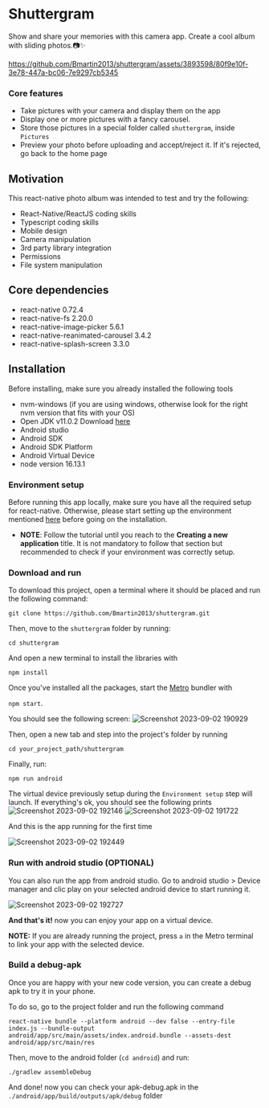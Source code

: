 # Shuttergram
Show and share your memories with this camera app. Create a cool album with sliding photos.📷✨


https://github.com/Bmartin2013/shuttergram/assets/3893598/80f9e10f-3e78-447a-bc06-7e9297cb5345



### Core features
- Take pictures with your camera and display them on the app
- Display one or more pictures with a fancy carousel.
- Store those pictures in a special folder called `shuttergram`, inside `Pictures`
- Preview your photo before uploading and accept/reject it. If it's rejected, go back to the home page

## Motivation
This react-native photo album was intended to test and try the following:

- React-Native/ReactJS coding skills
- Typescript coding skills
- Mobile design
- Camera manipulation
- 3rd party library integration
- Permissions
- File system manipulation

## Core dependencies 
- react-native 0.72.4
- react-native-fs 2.20.0
- react-native-image-picker 5.6.1
- react-native-reanimated-carousel 3.4.2
- react-native-splash-screen 3.3.0

## Installation
Before installing, make sure you already installed the following tools

- nvm-windows (if you are using windows, otherwise look for the right nvm version that fits with your OS)
- Open JDK v11.0.2 Download [here]([url](https://jdk.java.net/archive/)https://jdk.java.net/archive/)
- Android studio
- Android SDK
- Android SDK Platform
- Android Virtual Device
- node version 16.13.1

### Environment setup
Before running this app locally, make sure you have all the required setup for react-native. Otherwise, please start setting up the environment mentioned [here]([url](https://reactnative.dev/docs/environment-setup)https://reactnative.dev/docs/environment-setup) before going on the installation.

* **NOTE**: Follow the tutorial until you reach to the **Creating a new application** title. It is not mandatory to follow that section but recommended to check if your environment was correctly setup.

### Download and run 
To download this project, open a terminal where it should be placed and run the following  command: 

```git clone https://github.com/Bmartin2013/shuttergram.git```

Then, move to the `shuttergram` folder by running:

```cd shuttergram``` 

And open a new terminal to install the libraries with 

```npm install```

Once you've installed all the packages, start the [Metro](https://facebook.github.io/metro/) bundler with

```npm start```. 

You should see the following screen:
![Screenshot 2023-09-02 190929](https://github.com/Bmartin2013/shuttergram/assets/3893598/c4e87c7f-8770-41ce-bdb9-b091e6364100)

Then, open a new tab and step into the project's folder by running 

```cd your_project_path/shuttergram```

Finally, run:

```npm run android```

The virtual device previously setup during the `Environment setup` step will launch. If everything's ok, you should see the following prints
![Screenshot 2023-09-02 192146](https://github.com/Bmartin2013/shuttergram/assets/3893598/2dd291d9-02f8-4d17-9225-ed8c47c88250)
![Screenshot 2023-09-02 191722](https://github.com/Bmartin2013/shuttergram/assets/3893598/65d16356-526e-456f-87c1-dbecfdc306c7)

And this is the app running for the first time 

![Screenshot 2023-09-02 192449](https://github.com/Bmartin2013/shuttergram/assets/3893598/8a623372-7c77-4666-ac76-88a145e6e36c)

### Run with android studio (OPTIONAL)
You can also run the app from android studio. Go to android studio > Device manager and clic play on your selected android device to start running it.

![Screenshot 2023-09-02 192727](https://github.com/Bmartin2013/shuttergram/assets/3893598/18ff9e56-51ce-440e-8681-7cf2fe2567c3)

**And that's it!** now you can enjoy your app on a virtual device.

**NOTE:** If you are already running the project, press `a` in the Metro terminal to link your app with the selected device.

### Build a debug-apk

Once you are happy with your new code version, you can create a debug apk to try it in your phone. 

To do so, go to the project folder and run the following command 

```react-native bundle --platform android --dev false --entry-file index.js --bundle-output android/app/src/main/assets/index.android.bundle --assets-dest android/app/src/main/res```

Then, move to the android folder (`cd android`) and run:

```./gradlew assembleDebug```

And done! now you can check your apk-debug.apk in the `./android/app/build/outputs/apk/debug` folder





